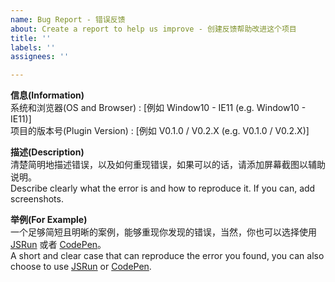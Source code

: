 ```yaml
---
name: Bug Report - 错误反馈
about: Create a report to help us improve - 创建反馈帮助改进这个项目
title: ''
labels: ''
assignees: ''

---
```


**信息(Information)**  
系统和浏览器(OS and Browser) : [例如 Window10 - IE11 (e.g. Window10 - IE11)]  
项目的版本号(Plugin Version) : [例如 V0.1.0 / V0.2.X (e.g. V0.1.0 / V0.2.X)]  

**描述(Description)**  
清楚简明地描述错误，以及如何重现错误，如果可以的话，请添加屏幕截图以辅助说明。  
Describe clearly what the error is and how to reproduce it. If you can, add screenshots.  

**举例(For Example)**  
一个足够简短且明晰的案例，能够重现你发现的错误，当然，你也可以选择使用 [JSRun](http://jsrun.net/new) 或者 [CodePen](https://codepen.io/)。  
A short and clear case that can reproduce the error you found, you can also choose to use [JSRun](http://jsrun.net/new) or [CodePen](https://codepen.io/).  


